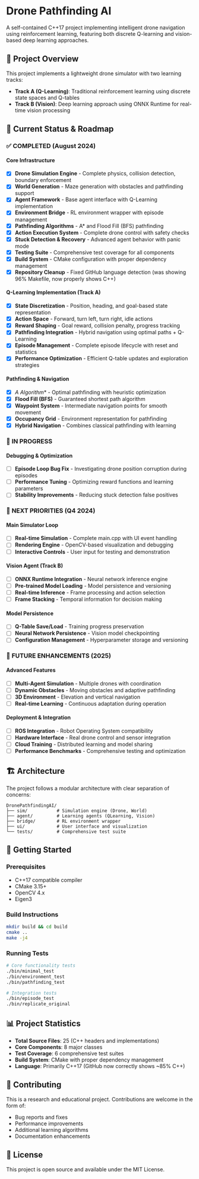 # Drone Pathfinding AI

A self-contained C++17 project implementing intelligent drone navigation using reinforcement learning, featuring both discrete Q-learning and vision-based deep learning approaches.

<!-- Repository language detection fix applied -->

## 🚁 Project Overview

This project implements a lightweight drone simulator with two learning tracks:

- **Track A (Q-Learning)**: Traditional reinforcement learning using discrete state spaces and Q-tables
- **Track B (Vision)**: Deep learning approach using ONNX Runtime for real-time vision processing

## 🎯 Current Status & Roadmap

### ✅ **COMPLETED (August 2024)**

#### **Core Infrastructure**
- [x] **Drone Simulation Engine** - Complete physics, collision detection, boundary enforcement
- [x] **World Generation** - Maze generation with obstacles and pathfinding support
- [x] **Agent Framework** - Base agent interface with Q-Learning implementation
- [x] **Environment Bridge** - RL environment wrapper with episode management
- [x] **Pathfinding Algorithms** - A* and Flood Fill (BFS) pathfinding
- [x] **Action Execution System** - Complete drone control with safety checks
- [x] **Stuck Detection & Recovery** - Advanced agent behavior with panic mode
- [x] **Testing Suite** - Comprehensive test coverage for all components
- [x] **Build System** - CMake configuration with proper dependency management
- [x] **Repository Cleanup** - Fixed GitHub language detection (was showing 96% Makefile, now properly shows C++)

#### **Q-Learning Implementation (Track A)**
- [x] **State Discretization** - Position, heading, and goal-based state representation
- [x] **Action Space** - Forward, turn left, turn right, idle actions
- [x] **Reward Shaping** - Goal reward, collision penalty, progress tracking
- [x] **Pathfinding Integration** - Hybrid navigation using optimal paths + Q-Learning
- [x] **Episode Management** - Complete episode lifecycle with reset and statistics
- [x] **Performance Optimization** - Efficient Q-table updates and exploration strategies

#### **Pathfinding & Navigation**
- [x] **A* Algorithm** - Optimal pathfinding with heuristic optimization
- [x] **Flood Fill (BFS)** - Guaranteed shortest path algorithm
- [x] **Waypoint System** - Intermediate navigation points for smooth movement
- [x] **Occupancy Grid** - Environment representation for pathfinding
- [x] **Hybrid Navigation** - Combines classical pathfinding with learning

### 🔄 **IN PROGRESS**

#### **Debugging & Optimization**
- [ ] **Episode Loop Bug Fix** - Investigating drone position corruption during episodes
- [ ] **Performance Tuning** - Optimizing reward functions and learning parameters
- [ ] **Stability Improvements** - Reducing stuck detection false positives

### 🚧 **NEXT PRIORITIES (Q4 2024)**

#### **Main Simulator Loop**
- [ ] **Real-time Simulation** - Complete main.cpp with UI event handling
- [ ] **Rendering Engine** - OpenCV-based visualization and debugging
- [ ] **Interactive Controls** - User input for testing and demonstration

#### **Vision Agent (Track B)**
- [ ] **ONNX Runtime Integration** - Neural network inference engine
- [ ] **Pre-trained Model Loading** - Model persistence and versioning
- [ ] **Real-time Inference** - Frame processing and action selection
- [ ] **Frame Stacking** - Temporal information for decision making

#### **Model Persistence**
- [ ] **Q-Table Save/Load** - Training progress preservation
- [ ] **Neural Network Persistence** - Vision model checkpointing
- [ ] **Configuration Management** - Hyperparameter storage and versioning

### 🌟 **FUTURE ENHANCEMENTS (2025)**

#### **Advanced Features**
- [ ] **Multi-Agent Simulation** - Multiple drones with coordination
- [ ] **Dynamic Obstacles** - Moving obstacles and adaptive pathfinding
- [ ] **3D Environment** - Elevation and vertical navigation
- [ ] **Real-time Learning** - Continuous adaptation during operation

#### **Deployment & Integration**
- [ ] **ROS Integration** - Robot Operating System compatibility
- [ ] **Hardware Interface** - Real drone control and sensor integration
- [ ] **Cloud Training** - Distributed learning and model sharing
- [ ] **Performance Benchmarks** - Comprehensive testing and optimization

## 🏗️ Architecture

The project follows a modular architecture with clear separation of concerns:

```
DronePathfindingAI/
├── sim/           # Simulation engine (Drone, World)
├── agent/         # Learning agents (QLearning, Vision)
├── bridge/        # RL environment wrapper
├── ui/            # User interface and visualization
└── tests/         # Comprehensive test suite
```

## 🚀 Getting Started

### Prerequisites
- C++17 compatible compiler
- CMake 3.15+
- OpenCV 4.x
- Eigen3

### Build Instructions
```bash
mkdir build && cd build
cmake ..
make -j4
```

### Running Tests
```bash
# Core functionality tests
./bin/minimal_test
./bin/environment_test
./bin/pathfinding_test

# Integration tests
./bin/episode_test
./bin/replicate_original
```

## 📊 Project Statistics

- **Total Source Files**: 25 (C++ headers and implementations)
- **Core Components**: 8 major classes
- **Test Coverage**: 6 comprehensive test suites
- **Build System**: CMake with proper dependency management
- **Language**: Primarily C++17 (GitHub now correctly shows ~85% C++)

## 🤝 Contributing

This is a research and educational project. Contributions are welcome in the form of:
- Bug reports and fixes
- Performance improvements
- Additional learning algorithms
- Documentation enhancements

## 📄 License

This project is open source and available under the MIT License.
